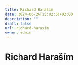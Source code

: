 ```yaml
---
title: Richard Haraším
date: 2024-06-26T15:02:56+02:00
description: ""
draft: false
url: richard-harasim
owner: admin
---
```

# Richard Haraším
<!-- SECTION BREAK -->
